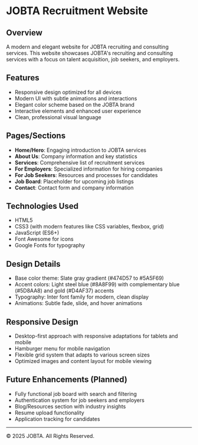 # JOBTA Recruitment Website

## Overview
A modern and elegant website for JOBTA recruiting and consulting services. This website showcases JOBTA's recruiting and consulting services with a focus on talent acquisition, job seekers, and employers.

## Features
- Responsive design optimized for all devices
- Modern UI with subtle animations and interactions
- Elegant color scheme based on the JOBTA brand
- Interactive elements and enhanced user experience
- Clean, professional visual language

## Pages/Sections
- **Home/Hero**: Engaging introduction to JOBTA services
- **About Us**: Company information and key statistics
- **Services**: Comprehensive list of recruitment services
- **For Employers**: Specialized information for hiring companies
- **For Job Seekers**: Resources and processes for candidates
- **Job Board**: Placeholder for upcoming job listings
- **Contact**: Contact form and company information

## Technologies Used
- HTML5
- CSS3 (with modern features like CSS variables, flexbox, grid)
- JavaScript (ES6+)
- Font Awesome for icons
- Google Fonts for typography

## Design Details
- Base color theme: Slate gray gradient (#474D57 to #5A5F69)
- Accent colors: Light steel blue (#8A8F99) with complementary blue (#5D8AA8) and gold (#D4AF37) accents
- Typography: Inter font family for modern, clean display
- Animations: Subtle fade, slide, and hover animations

## Responsive Design
- Desktop-first approach with responsive adaptations for tablets and mobile
- Hamburger menu for mobile navigation
- Flexible grid system that adapts to various screen sizes
- Optimized images and content layout for mobile viewing

## Future Enhancements (Planned)
- Fully functional job board with search and filtering
- Authentication system for job seekers and employers
- Blog/Resources section with industry insights
- Resume upload functionality
- Application tracking for candidates

---

© 2025 JOBTA. All Rights Reserved.